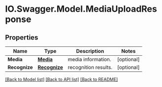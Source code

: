 # IO.Swagger.Model.MediaUploadResponse
## Properties

Name | Type | Description | Notes
------------ | ------------- | ------------- | -------------
**Media** | [**Media**](Media.md) | media information. | [optional] 
**Recognize** | [**Recognize**](Recognize.md) | recognition results. | [optional] 

[[Back to Model list]](../README.md#documentation-for-models) [[Back to API list]](../README.md#documentation-for-api-endpoints) [[Back to README]](../README.md)


